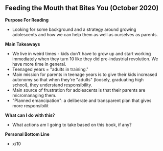 ## Feeding the Mouth that Bites You (October 2020)

**Purpose For Reading**
- Looking for some background and a strategy around growing adolescents and how we can help them as well as ourselves as parents.
 
**Main Takeaways**
- We live in weird times - kids don't have to grow up and start working immediately when they turn 10 like they did pre-industrial revolution. We have more time in general.
- Teenaged years = "adults in training."
- Main mission for parents in teenage years is to give their kids increased autonomy so that when they're "adults" (loosely, graduating high school), they understand responsibility.
- Main source of frustration for adolescents is that their parents are micromanaging them.
- "Planned emancipation": a deliberate and transparent plan that gives more responsibilit

**What can I do with this?**
- What actions am I going to take based on this book, if any?

**Personal Bottom Line**
- x/10
<!--stackedit_data:
eyJoaXN0b3J5IjpbNDg5MTYzNTMsLTI5Njk4MzgyM119
-->